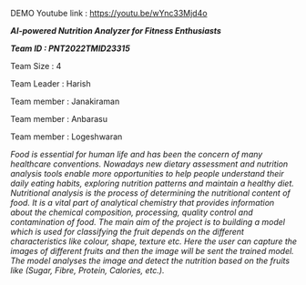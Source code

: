 DEMO Youtube link : https://youtu.be/wYnc33Mjd4o

***AI-powered Nutrition Analyzer for Fitness Enthusiasts***

***Team ID : PNT2022TMID23315***

Team Size : 4

Team Leader : Harish

Team member : Janakiraman

Team member : Anbarasu

Team member : Logeshwaran


*Food is essential for human life and has been the concern of many healthcare conventions. Nowadays new dietary assessment and nutrition analysis tools enable more opportunities to help people understand their daily eating habits, exploring nutrition patterns and maintain a healthy diet. Nutritional analysis is the process of determining the nutritional content of food. It is a vital part of analytical chemistry that provides information about the chemical composition, processing, quality control and contamination of food. 
The main aim of the project is to building a model which is used for classifying the fruit depends on the different characteristics like colour, shape, texture etc. Here the user can capture the images of different fruits and then the image will be sent the trained model. The model analyses the image and detect the nutrition based on the fruits like (Sugar, Fibre, Protein, Calories, etc.).*

